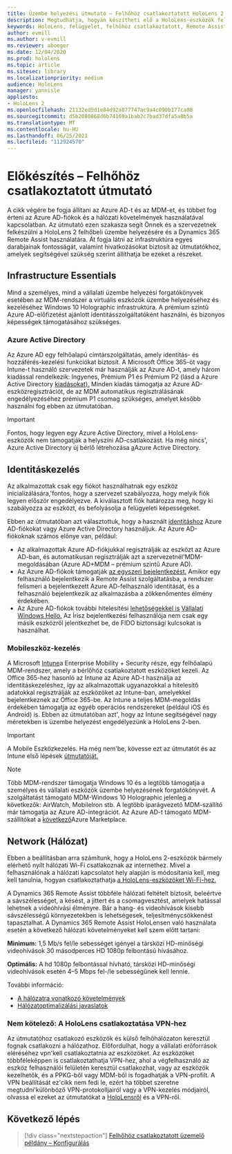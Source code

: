 ```yaml
---
title: Üzembe helyezési útmutató – Felhőhöz csatlakoztatott HoloLens 2 üzembe helyezése nagy méretekben a Remote Assist segítségével – Előkészítés
description: Megtudhatja, hogyan készítheti elő a HoloLens-eszközök felhőhöz csatlakoztatott hálózaton keresztüli regisztrálását az Azure Active Directory és az identitáskezelés használatával.
keywords: HoloLens, felügyelet, felhőhöz csatlakoztatott, Remote Assist, AAD, Azure AD, MDM, Mobile Eszközkezelés
author: evmill
ms.author: v-evmill
ms.reviewer: aboeger
ms.date: 12/04/2020
ms.prod: hololens
ms.topic: article
ms.sitesec: library
ms.localizationpriority: medium
audience: HoloLens
manager: yannisle
appliesto:
- HoloLens 2
ms.openlocfilehash: 21132ed5d1e84d92a877747ac9a4c090b177ca08
ms.sourcegitcommit: d5b2080868d6b74169a1bab2c7bad37dfa5a8b5a
ms.translationtype: MT
ms.contentlocale: hu-HU
ms.lasthandoff: 06/25/2021
ms.locfileid: "112924570"
---
```

# <a name="prepare---cloud-connected-guide"></a>Előkészítés – Felhőhöz csatlakoztatott útmutató

A cikk végére be fogja állítani az Azure AD-t és az MDM-et, és többet fog érteni az Azure AD-fiókok és a hálózati követelmények használatával kapcsolatban. Az útmutató ezen szakasza segít Önnek és a szervezetnek felkészülni a HoloLens 2 felhőbeli üzembe helyezésére és a Dynamics 365 Remote Assist használatára. Át fogja látni az infrastruktúra egyes darabjainak fontosságát, valamint hivatkozásokat biztosít az útmutatókhoz, amelyek segítségével szükség szerint állíthatja be ezeket a részeket.

## <a name="infrastructure-essentials"></a>Infrastructure Essentials

Mind a személyes, mind a vállalati üzembe helyezési forgatókönyvek esetében az MDM-rendszer a virtuális eszközök üzembe helyezéséhez és kezeléséhez Windows 10 Holographic infrastruktúra. A prémium szintű Azure AD-előfizetést ajánlott identitásszolgáltatóként használni, és bizonyos képességek támogatásához szükséges.

### <a name="azure-active-directory"></a>Azure Active Directory

Az Azure AD egy felhőalapú címtárszolgáltatás, amely identitás- és hozzáférés-kezelési funkciókat biztosít. A Microsoft Office 365-öt vagy Intune-t használó szervezetek már használják az Azure AD-t, amely három kiadással rendelkezik: Ingyenes, Prémium P1 és Prémium P2 (lásd a Azure Active Directory [kiadásokat).](https://azure.microsoft.com/documentation/articles/active-directory-editions) Minden kiadás támogatja az Azure AD-eszközregisztrációt, de az MDM automatikus regisztrálásának engedélyezéséhez prémium P1 csomag szükséges, amelyet később használni fog ebben az útmutatóban.

> [!IMPORTANT]
> Fontos, hogy legyen egy Azure Active Directory, mivel a HoloLens-eszközök nem támogatják a helyszíni AD-csatlakozást. Ha még nincs&#39;, Azure Active Directory új bérlő létrehozása [a](https://docs.microsoft.com/azure/active-directory/fundamentals/active-directory-access-create-new-tenant)Azure Active Directory.

## <a name="identity-management"></a>Identitáskezelés

Az alkalmazottak csak egy fiókot használhatnak egy eszköz inicializálására,&#39;fontos, hogy a szervezet szabályozza, hogy melyik fiók legyen először engedélyezve. A kiválasztott fiók határozza meg, hogy ki szabályozza az eszközt, és befolyásolja a felügyeleti képességeket.

Ebben az útmutatóban azt választottuk, hogy a használt [identitáshoz](https://docs.microsoft.com/hololens/hololens-identity) Azure AD-fiókokat vagy Azure Active Directory használjuk. Az Azure AD-fiókoknak számos előnye van, például:

- Az alkalmazottak Azure AD-fiókjukkal regisztrálják az eszközt az Azure AD-ban, és automatikusan regisztrálják azt a szervezetnél&#39;MDM-megoldásában (Azure AD+MDM – prémium szintű Azure AD).
- Az Azure AD-fiókok támogatják [az egyszeri bejelentkezést.](https://docs.microsoft.com/azure/active-directory/manage-apps/what-is-single-sign-on) Amikor egy felhasználó bejelentkezik a Remote Assist szolgáltatásba, a rendszer felismeri a bejelentkezett Azure AD-felhasználó identitását, és a felhasználó bejelentkezik az alkalmazásba a zökkenőmentes élmény érdekében.
- Az Azure AD-fiókok további hitelesítési [lehetőségekkel is](https://docs.microsoft.com/hololens/hololens-identity) [Vállalati Windows Hello.](https://docs.microsoft.com/windows/security/identity-protection/hello-for-business/hello-identity-verification) Az Írisz bejelentkezési felhasználója nem csak egy másik eszközről jelentkezhet be, de FIDO biztonsági kulcsokat is használhat.

### <a name="mobile-device-management"></a>Mobileszköz-kezelés

A Microsoft [Intune](https://docs.microsoft.com/mem/intune/fundamentals/what-is-intune)a Enterprise Mobility + Security része, egy felhőalapú MDM-rendszer, amely a bérlőhöz csatlakoztatott eszközöket kezeli. Az Office 365-hez hasonló az Intune az Azure AD-t használja az identitáskezeléshez, így az alkalmazottak ugyanazokkal a hitelesítő adatokkal regisztrálják az eszközöket az Intune-ban, amelyekkel bejelentkeznek az Office 365-be. Az Intune a teljes MDM-megoldás érdekében támogatja az egyéb operációs rendszereket (például iOS és Android) is. Ebben az útmutatóban azt&#39;, hogy az Intune segítségével nagy méretekben is üzembe helyezést engedélyezünk a HoloLens 2-ben.

> [!IMPORTANT]
> A Mobile Eszközkezelés. Ha még nem&#39;be, kövesse ezt az útmutatót és az Intune első lépések [útmutatóját.](https://docs.microsoft.com/mem/intune/fundamentals/free-trial-sign-up)

> [!NOTE]
> Több MDM-rendszer támogatja Windows 10 és a legtöbb támogatja a személyes és vállalati eszközök üzembe helyezésének forgatókönyvét. A szolgáltatást támogató MDM-Windows 10 Holographic jelenleg a következők: AirWatch, MobileIron stb. A legtöbb iparágvezető MDM-szállító már támogatja az Azure AD-integrációt. Az Azure AD-t támogató MDM-szállítókat a [következő](https://azure.microsoft.com/marketplace/)Azure Marketplace.

## <a name="network"></a>Network (Hálózat)

Ebben a beállításban arra számítunk, hogy a HoloLens 2-eszközök bármely elérhető nyílt hálózati Wi-Fi csatlakoznak az internethez. Mivel a felhasználónak a hálózati kapcsolatot hely alapján is módosítania kell, meg kell tanulnia, hogyan csatlakoztathatja [a HoloLens-eszközöket Wi-Fi-hez.](https://docs.microsoft.com/hololens/hololens-network)

A Dynamics 365 Remote Assist többféle hálózati feltételt biztosít, beleértve a sávszélességet, a késést, a jittert és a csomagvesztést, amelyek hatással lehetnek a videóhívási élményre. Bár a hang- és videohívások kisebb sávszélességű környezetekben is lehetségesek, teljesítménycsökkenést tapasztalhat. A Dynamics 365 Remote Assist HoloLensen való használata esetén a következő hálózati követelményeket kell szem előtt tartani:

**Minimum:** 1,5 Mb/s fel/le sebességet igényel a társközi HD-minőségi videohívások 30 másodperces HD 1080p felbontású hívásához.

**Optimális:** A hd 1080p felbontással hívható, társközi HD-minőségi videohívások esetén 4–5 Mbps fel-/le sebességűnek kell lennie.

További információ:

- [A hálózatra vonatkozó követelmények](https://docs.microsoft.com/dynamics365/mixed-reality/remote-assist/requirements#network-requirements)
- [Hálózatoptimalizálási javaslatok](https://docs.microsoft.com/dynamics365/mixed-reality/remote-assist/requirements#dynamics-365-remote-assist-hololens)

### <a name="optional-connect-your-hololens-to-vpn"></a>Nem kötelező: A HoloLens csatlakoztatása VPN-hez

Az útmutatóhoz csatlakozó eszközök és külső felhőhálózaton keresztül fognak csatlakozni a hálózathoz. Előfordulhat, hogy a vállalati erőforrások eléréséhez vpn&#39;kell csatlakoztatnia az eszközöket. Az eszközöket többféleképpen is csatlakoztathatja VPN-hez, ahol a végfelhasználó az eszköz felhasználói felületén keresztül csatlakozhat, vagy az eszközök kezelhetők, és a PPKG-ből vagy MDM-ből is fogadhatják a VPN-profilt. A VPN beállítását ez&#39;cikk nem fedi le, ezért ha többet szeretne megtudni&#39;különböző VPN-protokolljairól vagy a VPN-kezelés módjairól, olvassa el ezeket az útmutatókat a [HoloLensről](https://docs.microsoft.com/hololens/hololens-network#vpn) és a VPN-ről.

## <a name="next-step"></a>Következő lépés

> [!div class="nextstepaction"]
> [Felhőhöz csatlakoztatott üzemelő példány – Konfigurálás](hololens2-cloud-connected-configure.md)
